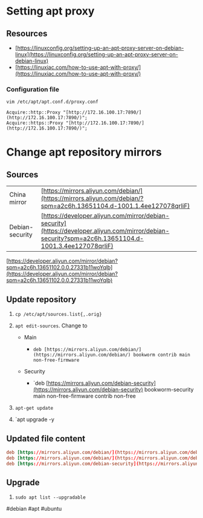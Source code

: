 # Setting apt proxy

## Resources

- [https://linuxconfig.org/setting-up-an-apt-proxy-server-on-debian-linux](https://linuxconfig.org/setting-up-an-apt-proxy-server-on-debian-linux)
- [https://linuxiac.com/how-to-use-apt-with-proxy/](https://linuxiac.com/how-to-use-apt-with-proxy/)

### Configuration file

`vim /etc/apt/apt.conf.d/proxy.conf`

```EditorConfig
Acquire::http::Proxy "[http://172.16.100.17:7890/](http://172.16.100.17:7890/)";
Acquire::https::Proxy "[http://172.16.100.17:7890/](http://172.16.100.17:7890/)";
```


# Change apt repository mirrors
## Sources

|                 |                                                                                                                                                       |
| --------------- | ----------------------------------------------------------------------------------------------------------------------------------------------------- |
| China mirror    | [https://mirrors.aliyun.com/debian/](https://mirrors.aliyun.com/debian/?spm=a2c6h.13651104.d-1001.1.4ee127078qrliF)                                   |
| Debian-security | [https://developer.aliyun.com/mirror/debian-security](https://developer.aliyun.com/mirror/debian-security?spm=a2c6h.13651104.d-1001.3.4ee127078qrliF) |

[https://developer.aliyun.com/mirror/debian?spm=a2c6h.13651102.0.0.27331b11woYqlb](https://developer.aliyun.com/mirror/debian?spm=a2c6h.13651102.0.0.27331b11woYqlb)

## Update repository

1. `cp /etc/apt/sources.list{,.orig}`
2. `apt edit-sources`. Change to
	- Main
		- `deb [https://mirrors.aliyun.com/debian/](https://mirrors.aliyun.com/debian/) bookworm contrib main non-free-firmware`

	- Security

		- `deb [https://mirrors.aliyun.com/debian-security](https://mirrors.aliyun.com/debian-security) bookworm-security main non-free-firmware contrib non-free

3. `apt-get update`
4. `apt upgrade -y

## Updated file content

```conf
deb [https://mirrors.aliyun.com/debian/](https://mirrors.aliyun.com/debian/) bookworm contrib main non-free-firmware
deb [https://mirrors.aliyun.com/debian/](https://mirrors.aliyun.com/debian/) bookworm-updates contrib main non-free-firmware
deb [https://mirrors.aliyun.com/debian-security](https://mirrors.aliyun.com/debian-security) bookworm-security main non-free-firmware contrib non-free
```


## Upgrade

1. `sudo apt list --upgradable`


#debian #apt
#ubuntu
